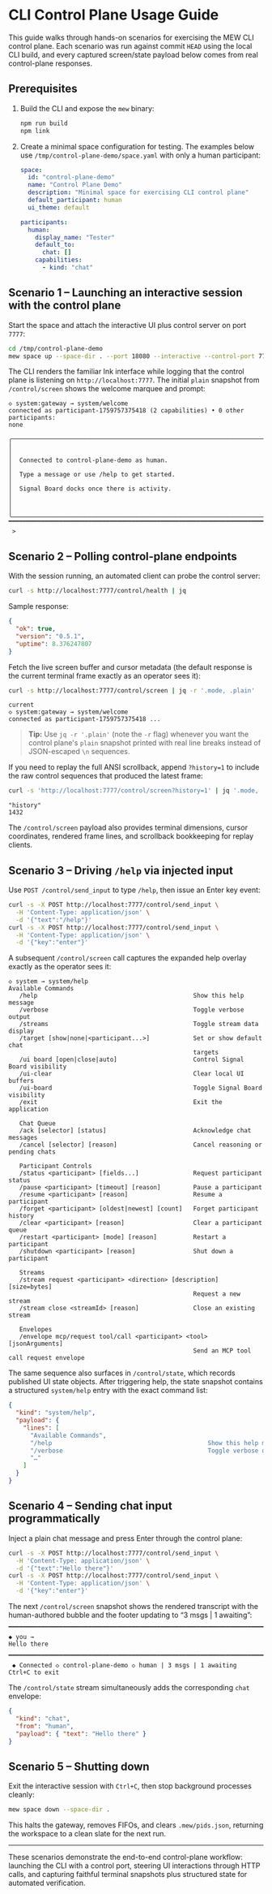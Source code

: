 # CLI Control Plane Usage Guide

This guide walks through hands-on scenarios for exercising the MEW CLI control plane. Each scenario was run against commit `HEAD` using the local CLI build, and every captured screen/state payload below comes from real control-plane responses.

## Prerequisites

1. Build the CLI and expose the `mew` binary:
   ```bash
   npm run build
   npm link
   ```
2. Create a minimal space configuration for testing. The examples below use `/tmp/control-plane-demo/space.yaml` with only a human participant:
   ```yaml
   space:
     id: "control-plane-demo"
     name: "Control Plane Demo"
     description: "Minimal space for exercising CLI control plane"
     default_participant: human
     ui_theme: default

   participants:
     human:
       display_name: "Tester"
       default_to:
         chat: []
       capabilities:
         - kind: "chat"
   ```

## Scenario 1 – Launching an interactive session with the control plane

Start the space and attach the interactive UI plus control server on port `7777`:

```bash
cd /tmp/control-plane-demo
mew space up --space-dir . --port 18080 --interactive --control-port 7777
```

The CLI renders the familiar Ink interface while logging that the control plane is listening on `http://localhost:7777`. The initial `plain` snapshot from `/control/screen` shows the welcome marquee and prompt:

```
◇ system:gateway → system/welcome
connected as participant-1759757375418 (2 capabilities) • 0 other participants:
none

╭──────────────────────────────────────────────────────────────────────────────╮
│                                                                              │
│  Connected to control-plane-demo as human.                                   │
│  Type a message or use /help to get started.                                 │
│  Signal Board docks once there is activity.                                  │
│                                                                              │
╰──────────────────────────────────────────────────────────────────────────────╯
▔▔▔▔▔▔▔▔▔▔▔▔▔▔▔▔▔▔▔▔▔▔▔▔▔▔▔▔▔▔▔▔▔▔▔▔▔▔▔▔▔▔▔▔▔▔▔▔▔▔▔▔▔▔▔▔▔▔▔▔▔▔▔▔▔▔▔▔▔▔▔▔▔▔▔▔▔▔▔▔
 >
```

## Scenario 2 – Polling control-plane endpoints

With the session running, an automated client can probe the control server:

```bash
curl -s http://localhost:7777/control/health | jq
```

Sample response:

```json
{
  "ok": true,
  "version": "0.5.1",
  "uptime": 8.376247807
}
```

Fetch the live screen buffer and cursor metadata (the default response is the current terminal frame exactly as an operator sees it):

```bash
curl -s http://localhost:7777/control/screen | jq -r '.mode, .plain'
```

```
current
◇ system:gateway → system/welcome
connected as participant-1759757375418 ...
```

> **Tip:** Use `jq -r '.plain'` (note the `-r` flag) whenever you want the control plane's `plain` snapshot printed with real line breaks instead of JSON-escaped `\n` sequences.

If you need to replay the full ANSI scrollback, append `?history=1` to include the raw control sequences that produced the latest frame:

```bash
curl -s 'http://localhost:7777/control/screen?history=1' | jq '.mode, .scrollback.buffer_size'
```

```
"history"
1432
```

The `/control/screen` payload also provides terminal dimensions, cursor coordinates, rendered frame lines, and scrollback bookkeeping for replay clients.

## Scenario 3 – Driving `/help` via injected input

Use `POST /control/send_input` to type `/help`, then issue an Enter key event:

```bash
curl -s -X POST http://localhost:7777/control/send_input \
  -H 'Content-Type: application/json' \
  -d '{"text":"/help"}'
curl -s -X POST http://localhost:7777/control/send_input \
  -H 'Content-Type: application/json' \
  -d '{"key":"enter"}'
```

A subsequent `/control/screen` call captures the expanded help overlay exactly as the operator sees it:

```
◇ system → system/help
Available Commands
   /help                                           Show this help message
   /verbose                                        Toggle verbose output
   /streams                                        Toggle stream data display
   /target [show|none|<participant...>]            Set or show default chat
                                                   targets
   /ui board [open|close|auto]                     Control Signal Board visibility
   /ui-clear                                       Clear local UI buffers
   /ui-board                                       Toggle Signal Board visibility
   /exit                                           Exit the application

   Chat Queue
   /ack [selector] [status]                        Acknowledge chat messages
   /cancel [selector] [reason]                     Cancel reasoning or pending chats

   Participant Controls
   /status <participant> [fields...]               Request participant status
   /pause <participant> [timeout] [reason]         Pause a participant
   /resume <participant> [reason]                  Resume a participant
   /forget <participant> [oldest|newest] [count]   Forget participant history
   /clear <participant> [reason]                   Clear a participant queue
   /restart <participant> [mode] [reason]          Restart a participant
   /shutdown <participant> [reason]                Shut down a participant

   Streams
   /stream request <participant> <direction> [description] [size=bytes]
                                                   Request a new stream
   /stream close <streamId> [reason]               Close an existing stream

   Envelopes
   /envelope mcp/request tool/call <participant> <tool> [jsonArguments]
                                                   Send an MCP tool call request envelope
```

The same sequence also surfaces in `/control/state`, which records published UI state objects. After triggering help, the state snapshot contains a structured `system/help` entry with the exact command list:

```json
{
  "kind": "system/help",
  "payload": {
    "lines": [
      "Available Commands",
      "/help                                           Show this help message",
      "/verbose                                        Toggle verbose output",
      "…"
    ]
  }
}
```

## Scenario 4 – Sending chat input programmatically

Inject a plain chat message and press Enter through the control plane:

```bash
curl -s -X POST http://localhost:7777/control/send_input \
  -H 'Content-Type: application/json' \
  -d '{"text":"Hello there"}'
curl -s -X POST http://localhost:7777/control/send_input \
  -H 'Content-Type: application/json' \
  -d '{"key":"enter"}'
```

The next `/control/screen` snapshot shows the rendered transcript with the human-authored bubble and the footer updating to “3 msgs | 1 awaiting”:

```
▔▔▔▔▔▔▔▔▔▔▔▔▔▔▔▔▔▔▔▔▔▔▔▔▔▔▔▔▔▔▔▔▔▔▔▔▔▔▔▔▔▔▔▔▔▔▔▔▔▔▔▔▔▔▔▔▔▔▔▔▔▔▔▔▔▔▔▔▔▔▔▔▔▔▔▔▔▔▔▔
◆ you →
Hello there

▔▔▔▔▔▔▔▔▔▔▔▔▔▔▔▔▔▔▔▔▔▔▔▔▔▔▔▔▔▔▔▔▔▔▔▔▔▔▔▔▔▔▔▔▔▔▔▔▔▔▔▔▔▔▔▔▔▔▔▔▔▔▔▔▔▔▔▔▔▔▔▔▔▔▔▔▔▔▔▔
 ◆ Connected ◇ control-plane-demo ◇ human | 3 msgs | 1 awaiting  Ctrl+C to exit
```

The `/control/state` stream simultaneously adds the corresponding `chat` envelope:

```json
{
  "kind": "chat",
  "from": "human",
  "payload": { "text": "Hello there" }
}
```

## Scenario 5 – Shutting down

Exit the interactive session with `Ctrl+C`, then stop background processes cleanly:

```bash
mew space down --space-dir .
```

This halts the gateway, removes FIFOs, and clears `.mew/pids.json`, returning the workspace to a clean slate for the next run.

---

These scenarios demonstrate the end-to-end control-plane workflow: launching the CLI with a control port, steering UI interactions through HTTP calls, and capturing faithful terminal snapshots plus structured state for automated verification.
